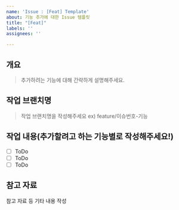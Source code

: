 ```yaml
---
name: 'Issue : [Feat] Template'
about: 기능 추가에 대한 Issue 템플릿
title: "[Feat]"
labels: ''
assignees: ''

---
```


## 개요
> 추가하려는 기능에 대해 간략하게 설명해주세요.

## 작업 브랜치명
> 작업 브랜치명을 작성해주세요 ex) feature/이슈번호-기능

## 작업 내용(추가할려고 하는 기능별로 작성해주세요!)
- [ ] ToDo
- [ ] ToDo
- [ ] ToDo

## 참고 자료
참고 자료 등 기타 내용 작성
